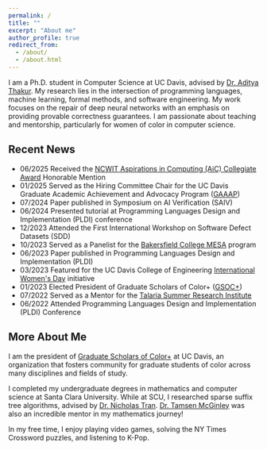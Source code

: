 ```yaml
---
permalink: /
title: ""
excerpt: "About me"
author_profile: true
redirect_from: 
  - /about/
  - /about.html
---
```


I am a Ph.D. student in Computer Science at UC Davis, advised by [Dr. Aditya Thakur](https://thakur.cs.ucdavis.edu/). My research lies in the intersection of programming languages, machine learning, formal methods, and software engineering. My work focuses on the repair of deep neural networks with an emphasis on providing provable correctness guarantees. I am passionate about teaching and mentorship, particularly for women of color in computer science. 

Recent News
------
* 06/2025 Received the [NCWIT Aspirations in Computing (AiC) Collegiate Award](https://www.aspirations.org/news/award-programs/ncwit-selects-2025-aic-collegiate-award-recipients) Honorable Mention
* 01/2025 Served as the Hiring Committee Chair for the UC Davis Graduate Academic Achievement and Advocacy Program ([GAAAP](https://srrc.ucdavis.edu/programs/gaaap))
* 07/2024 Paper published in Symposium on AI Verification (SAIV)
* 06/2024 Presented tutorial at Programming Languages Design and Implementation (PLDI) conference
* 12/2023 Attended the First International Workshop on Software Defect Datasets (SDD)
* 10/2023 Served as a Panelist for the [Bakersfield College MESA](https://www.bakersfieldcollege.edu/campus-life/student-communities/mesa/index.html) program
* 06/2023 Paper published in Programming Languages Design and Implementation (PLDI)
* 03/2023 Featured for the UC Davis College of Engineering [International Women's Day](https://engineering.ucdavis.edu/news/graduate-student-spotlight-stephanie-nawas?fbclid=IwAR1QcAMKUJAwrAL9zH_bcJ7V2Im26JIYksZleNTMQ4pcs0Cf2PtKZkYvnK8) initiative
* 01/2023 Elected President of Graduate Scholars of Color+ ([GSOC+](https://www.instagram.com/davis_gsoc/))
* 07/2022 Served as a Mentor for the [Talaria Summer Research Institute](https://talaria.org/)
* 06/2022 Attended Programming Languages Design and Implementation (PLDI) Conference

More About Me
------
I am the president of [Graduate Scholars of Color+](https://www.instagram.com/davis_gsoc/) at UC Davis, an organization that fosters community for graduate students of color across many disciplines and fields of study.

I completed my undergraduate degrees in mathematics and computer science at Santa Clara University. While at SCU, I researched sparse suffix tree algorithms, advised by [Dr. Nicholas Tran](https://algoplexity.com/~ntran/). [Dr. Tamsen McGinley](https://sites.google.com/view/tamsenwhiteheadmcginley/home) was also an incredible mentor in my mathematics journey!

In my free time, I enjoy playing video games, solving the NY Times Crossword puzzles, and listening to K-Pop.

